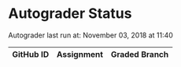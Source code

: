 # Autograder Status
Autograder last run at: November 03, 2018 at 11:40

| GitHub ID | Assignment | Graded Branch |
|-----------|------------|---------------|
